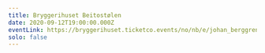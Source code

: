```yaml
---
title: Bryggerihuset Beitostølen
date: 2020-09-12T19:00:00.000Z
eventLink: https://bryggerihuset.ticketco.events/no/nb/e/johan_berggren__innflytterne__bryggerihuset__28_mars?fbclid=IwAR11wTciGTcGiSIQFQ1XqBspjrjtQLgDtFlzhm8-59u0kzpAl_ZLH5FOCVk
solo: false
---
```


